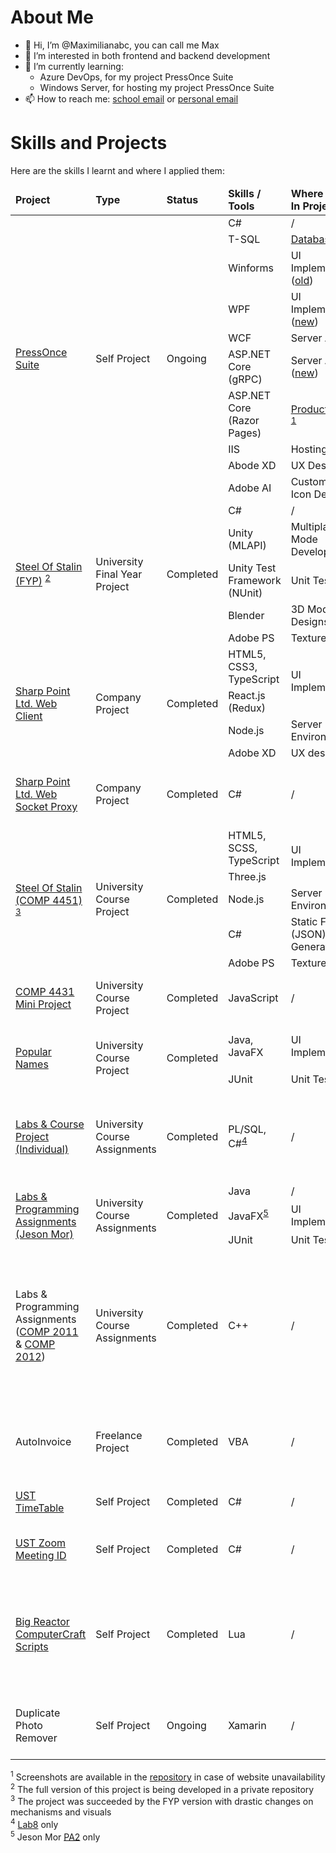 # About Me

- 👋 Hi, I’m @Maximilianabc, you can call me Max
- 👀 I’m interested in both frontend and backend development
- 🌱 I’m currently learning:
    - Azure DevOps, for my project PressOnce Suite
    - Windows Server, for hosting my project PressOnce Suite
- 📫 How to reach me: [school email](mailto:hmmleung@connect.ust.hk) or [personal email](mailto:leunghomanmax@rocketmail.com)

# Skills and Projects

Here are the skills I learnt and where I applied them:

<table>
	<thead>
		<tr>
			<td><b>Project</b></td>
			<td><b>Type</b></td>
			<td><b>Status</b></td>
			<td><b>Skills / Tools</b></td>
			<td><b>Where Applied In Project</b></td>
			<td><b>Short Description</b></td>
		</tr>
	</thead>
	<tbody>
<!-- PressOnce Suite-->
		<tr>
			<td rowspan="10">
				<a href="https://github.com/Maximilianabc/PressOnce-Suite">PressOnce Suite</a>
			</td>
			<td rowspan="10">Self Project</td>
			<td rowspan="10">Ongoing</td>
			<td>C#</td>
			<td>/</td>
			<td rowspan="10">
				A collection of softwares designed for the web browser game called
				<a href="https://www.travian.com/international/game/playerinteraction">Travian Legends</a>
			</td>
		</tr>
		<tr>
			<td>T-SQL</td>
			<td><a href="https://github.com/Maximilianabc/PressOnce-Suite/tree/master/PressOnce%20-%20Database">Database</a></td>
		</tr>
		<tr>
			<td>Winforms</td>
			<td>UI Implementations (<a href="https://github.com/Maximilianabc/PressOnce-Suite/tree/master/Old/PressOnce.Automate">old</a>)</td>
		</tr>
		<tr>
			<td>WPF</td>
			<td>UI Implementations (<a href="https://github.com/Maximilianabc/PressOnce-Suite/tree/master/PressOnce.Amalgamate">new</a>)</td>
		</tr>
		<tr>
			<td>WCF</td>
			<td>Server API (<a href="https://github.com/Maximilianabc/PressOnce-Suite/tree/master/Old/PressOnce.Amalgamate%20-%20Server">old</a>)</td>
		</tr>
		<tr>
			<td>ASP.NET Core (gRPC)</td>
			<td>Server API (<a href="https://github.com/Maximilianabc/PressOnce-Suite/tree/master/PressOnce.Services">new</a>)</td>
		</tr>
		<tr>
			<td>ASP.NET Core (Razor Pages)</td>
			<td>
				<a href="https://223.17.124.177/">Product Website</a>
				<sup><a href="#Footnote">1</a></sup>
			</td>
		</tr>
		<tr>
			<td>IIS</td>
			<td>Hosting</td>
		</tr>
		<tr>
			<td>Abode XD</td>
			<td>UX Designs</td>
		</tr>
		<tr>
			<td>Adobe AI</td>
			<td>Custom SVG Icon Designs</td>
		</tr>
<!-- FYP -->
		<tr>
			<td rowspan="5">
				<a href="https://github.com/Maximilianabc/FYP-Steel-Of-Stalin">Steel Of Stalin (FYP)</a>
				<sup><a href="#Footnote">2</a></sup>
			</td>
			<td rowspan="5">University Final Year Project</td>
			<td rowspan="5">Completed</td>
			<td>C#</td>
			<td>/</td>
			<td rowspan="5">A 3D remake of the 2D version of the game</td>
		</tr>
		<tr>
			<td>Unity (MLAPI)</td>
			<td>Multiplayer Mode Development</td>
		</tr>
		<tr>
			<td>Unity Test Framework (NUnit)</td>
			<td>Unit Testing</td>
		</tr>
		<tr>
			<td>Blender</td>
			<td>3D Model Designs</td>
		</tr>
		<tr>
			<td>Adobe PS</td>
			<td>Texture Designs</td>
		</tr>
<!-- Internship Projects -->
		<tr>
			<td rowspan="4"><a href="https://github.com/Maximilianabc/Sharp-Point-Ltd-Web-Client">Sharp Point Ltd. Web Client</a></td>
			<td rowspan="4">Company Project</td>
			<td rowspan="4">Completed</td>
			<td>HTML5, CSS3, TypeScript</td>
			<td rowspan="2">UI Implementation</td>
			<td rowspan="4">The web portal for the company's future trading system</td>
		</tr>
		<tr><td>React.js (Redux)</td></tr>
		<tr>
			<td>Node.js</td>
			<td>Server Environment</td>
		</tr>
		<tr>
			<td>Adobe XD</td>
			<td>UX design</td>
		</tr>
		<tr>
			<td><a href="https://github.com/Maximilianabc/Sharp-Point-WebSocket-To-Socket-Proxy">Sharp Point Ltd. Web Socket Proxy</a></td>
			<td>Company Project</td>
			<td>Completed</td>
			<td>C#</td>
			<td>/</td>
			<td>A simple proxy for bridging web socket (TCP) and backend UDP</td>
		</tr>
<!-- Steel Of Stalin COMP 4451 -->
		<tr>
			<td rowspan="5">
				<a href="https://github.com/Maximilianabc/Course-project-on-threejs-game-comp4451">Steel Of Stalin (COMP 4451)</a>
				<sup><a href="#Footnote">3</sup>
			</td>
			<td rowspan="5">University Course Project</td>
			<td rowspan="5">Completed</td>
			<td>HTML5, SCSS, TypeScript</td>
			<td rowspan="2">UI Implementation</td>
			<td rowspan="5">A 2D simulataneous-turn-based strategy game with military theme</td>
		</tr>
		<tr><td>Three.js</td></tr>
		<tr>
			<td>Node.js</td>
			<td>Server Environment</td>
		</tr>
		<tr>
			<td>C#</td>
			<td>Static Files (JSON) Generation</td>
		</tr>
		<tr>
			<td>Adobe PS</td>
			<td>Texture Designs</td>
		</tr>
<!-- COMP 4431 -->
		<tr>
			<td><a href="https://github.com/Maximilianabc/COMP4431-Mini-Project">COMP 4431 Mini Project</a></td>
			<td>University Course Project</td>
			<td>Completed</td>
			<td>JavaScript</td>
			<td>/</td>
			<td>Implmentation of custom <a href="https://en.wikipedia.org/wiki/Envelope_(music)">AHDSR envelope</a></td>
		</tr>
<!-- COMP 3111 -->
		<tr>
			<td rowspan="2"><a href="https://github.com/Maximilianabc/COMP/tree/master/3111/COMP3111-Fall2020-T04">Popular Names</a></td>
			<td rowspan="2">University Course Project</td>
			<td rowspan="2">Completed</td>
			<td>Java, JavaFX</td>
			<td>UI Implementation</td>
			<td rowspan="2">Group Project for COMP 3111 - Software Engineering</td>
		</tr>
		<tr>
			<td>JUnit</td>
			<td>Unit Testing</td>
		</tr>
<!-- COMP 3311 -->
		<tr>
			<td><a href="https://github.com/Maximilianabc/COMP/tree/master/3311">Labs & Course Project (Individual)</a></td>
			<td>University Course Assignments</td>
			<td>Completed</td>
			<td>PL/SQL, C#<sup><a href="#Footnote">4</a></sup></td>
			<td>/</td>
			<td>Course Assignments for COMP 3311 - Database Management Systems</td>
		</tr>
<!-- COMP 3021 -->
		<tr>
			<td rowspan="3"><a href="https://github.com/Maximilianabc/COMP/tree/master/3021">Labs & Programming Assignments (Jeson Mor)</a></td>
			<td rowspan="3">University Course Assignments</td>
			<td rowspan="3">Completed</td>
			<td>Java</td>
			<td>/</td>
			<td rowspan="3">Course Assignments for COMP 3021 - Java Programming</td>
		</tr>
		<tr>
			<td>JavaFX<sup><a href="#Footnote">5</a></sup></td>
			<td>UI Implementation</td>
		</tr>
		<tr>
			<td>JUnit</td>
			<td>Unit Testing</td>
		</tr>
<!-- COMP 2011 & COMP 2012 -->
		<tr>
			<td>Labs & Programming Assignments 
				(<a href="https://github.com/Maximilianabc/COMP/tree/master/2011">COMP 2011</a> & 
				<a href="https://github.com/Maximilianabc/COMP/tree/master/2012">COMP 2012</a>)
			</td>
			<td>University Course Assignments</td>
			<td>Completed</td>
			<td>C++</td>
			<td>/</td>
			<td>Course Assignments for <br/> COMP 2011 - Programming with C++ and <br/> COMP 2012 - Object-Oriented Programming and Data Structures</td>
		</tr>
<!-- Freelance -->
		<tr>
			<td>AutoInvoice</td>
			<td>Freelance Project</td>
			<td>Completed</td>
			<td>VBA</td>
			<td>/</td>
			<td>A small tailor-made Excel plugin for automatic generating invoice</td>
		</tr>
<!-- Small Self Projects -->
		<tr>
			<td><a href="https://github.com/Maximilianabc/UST-TimeTable">UST TimeTable</a></td>
			<td>Self Project</td>
			<td>Completed</td>
			<td>C#</td>
			<td>/</td>
			<td>A small tool for fetching course timetable</td>
		</tr>
		<tr>
			<td><a href="https://github.com/Maximilianabc/UST-Zoom-Meeting-ID">UST Zoom Meeting ID</a></td>
			<td>Self Project</td>
			<td>Completed</td>
			<td>C#</td>
			<td>/</td>
			<td>A small tool for fetching course zoom meeting links</td>
		</tr>
		<tr>
			<td><a href="https://github.com/Maximilianabc/Big-Reactor-ComputerCraft-Scripts">Big Reactor ComputerCraft Scripts</a></td>
			<td>Self Project</td>
			<td>Completed</td>
			<td>Lua</td>
			<td>/</td>
			<td>Some scripts written for controlling 
				<a href="https://www.curseforge.com/minecraft/mc-mods/big-reactors#:~:text=Big%20Reactors%20emphasizes%20the%20construction,Energistics%202%2C%20and%20Minefactory%20Reloaded.">Big Reactors</a> 
				(a mod for <a href="https://www.minecraft.net/en-us/about-minecraft">Minecraft</a>) using 
				<a href="https://www.curseforge.com/minecraft/mc-mods/computercraft">ComputerCraft</a> API
			</td>
		</tr>
		<tr>
			<td>Duplicate Photo Remover</a></td>
			<td>Self Project</td>
			<td>Ongoing</td>
			<td>Xamarin</td>
			<td>/</td>
			<td>A small tool for removing duplicated Pixiv artworks saved to phones</td>
		</tr>
	</tbody>
</table>

<section id="Footnote">
	<sup>1</sup> Screenshots are available in the <a href="https://github.com/Maximilianabc/PressOnce-Suite/tree/master/PressOnce.Web">repository</a> in case of website unavailability<br/>
	<sup>2</sup> The full version of this project is being developed in a private repository<br/>
	<sup>3</sup> The project was succeeded by the FYP version with drastic changes on mechanisms and visuals<br/>
	<sup>4</sup> <a href="https://github.com/Maximilianabc/COMP/tree/master/3311/Labs/Lab8Exercise">Lab8</a> only<br/>
	<sup>5</sup> Jeson Mor <a href="https://github.com/Maximilianabc/COMP/tree/master/3021/Pa2">PA2</a> only
</section>

<!---
Maximilianabc/Maximilianabc is a ✨ special ✨ repository because its `README.md` (this file) appears on your GitHub profile.
You can click the Preview link to take a look at your changes.
--->
